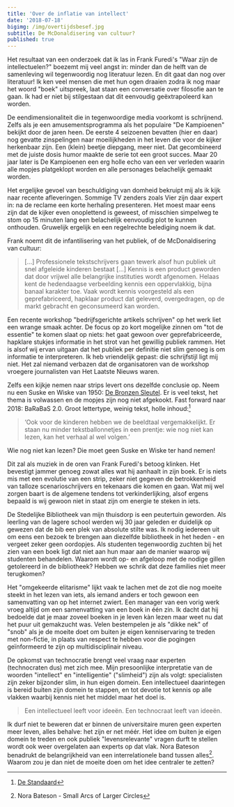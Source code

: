 ```yaml
---
title: 'Over de inflatie van intellect'
date: '2018-07-18'
bigimg: /img/overtijdsbesef.jpg
subtitle: De McDonaldisering van cultuur?
published: true
---
```


Het resultaat van een onderzoek dat ik las in Frank Furedi's "Waar zijn de intellectuelen?" boezemt mij veel angst in: minder dan de helft van de samenleving wil tegenwoordig nog literatuur lezen. En dit gaat dan nog over literatuur! Ik ken veel mensen die met hun ogen draaien zodra ik nog maar het woord "boek" uitspreek, laat staan een conversatie over filosofie aan te gaan. Ik had er niet bij stilgestaan dat dit eenvoudig geëxtrapoleerd kan worden. 

De eendimensionaliteit die in tegenwoordige media voorkomt is schrijnend. Zelfs als je een amusementsprogramma als het populaire "De Kampioenen" bekijkt door de jaren heen. De eerste 4 seizoenen bevatten (hier en daar) nog gevatte zinspelingen naar moeilijkheden in het leven die voor de kijker herkenbaar zijn. Een (klein) beetje diepgang, meer niet. Dat gecombineerd met de juiste dosis humor maakte de serie tot een groot succes. Maar 20 jaar later is De Kampioenen een erg holle echo van een ver verleden waarin alle mopjes platgeklopt worden en alle personages belachelijk gemaakt worden. 

Het ergelijke gevoel van beschuldiging van domheid bekruipt mij als ik kijk naar recente afleveringen. Sommige TV zenders zoals Vier zijn daar expert in: na de reclame een korte herhaling presenteren. Het moest maar eens zijn dat de kijker even onoplettend is geweest, of misschien simpelweg te stom op 15 minuten lang een belachelijk eenvoudig plot te kunnen onthouden. Gruwelijk ergelijk en een regelrechte belediging noem ik dat. 

Frank noemt dit de infantilisering van het publiek, of de McDonaldisering van cultuur:

> [...] Professionele tekstschrijvers gaan tewerk alsof hun publiek uit snel afgeleide kinderen bestaat [...] Kennis is een product geworden dat door vrijwel alle belangrijke instituties wordt afgenomen. Helaas kent de hedendaagse verbeelding kennis een oppervlakkig, bijna banaal karakter toe. Vaak wordt kennis voorgesteld als een geprefabriceerd, hapklaar product dat geleverd, overgedragen, op de markt gebracht en geconsumeerd kan worden. 

Een recente workshop "bedrijfsgerichte artikels schrijven" op het werk liet een wrange smaak achter. De focus op zo kort mogelijke zinnen om "tot de essentie" te komen slaat op niets: het gaat gewoon over geprefabriceerde, hapklare stukjes informatie in het strot van het gewillig publiek rammen. Het is alsof wij ervan uitgaan dat het publiek per definitie niet slim genoeg is om informatie te interpreteren. Ik heb vriendelijk gepast: die schrijfstijl ligt mij niet. Het zal niemand verbazen dat de organisatoren van de workshop vroegere journalisten van Het Laatste Nieuws waren.

Zelfs een kijkje nemen naar strips levert ons dezelfde conclusie op. Neem nu een Suske en Wiske van 1950: [De Bronzen Sleutel](https://nl.wikipedia.org/wiki/De_bronzen_sleutel). Er is veel tekst, het thema is volwassen en de mopjes zijn nog niet afgekookt. Fast forward naar 2018: BaRaBaS 2.0. Groot lettertype, weinig tekst, holle inhoud:[^1]

> ‘Ook voor de kinderen hebben we de beeldtaal vergemakkelijkt. Er staan nu minder tekstballonnetjes in een prentje: wie nog niet kan lezen, kan het verhaal al wel volgen.’ 

Wie nog niet kan lezen? Die moet geen Suske en Wiske ter hand nemen! 

Dit zal als muziek in de oren van Frank Furedi's betoog klinken. Het bevestigt jammer genoeg zowat alles wat hij aanhaalt in zijn boek. Er is niets mis met een evolutie van een strip, zeker niet gegeven de betrokkenheid van talloze scenarioschrijvers en tekenaars die komen en gaan. Wat mij wel zorgen baart is de algemene tendens tot verkinderlijking, alsof ergens bepaald is wij gewoon niet in staat zijn om energie te steken in iets. 

De Stedelijke Bibliotheek van mijn thuisdorp is een peutertuin geworden. Als leerling van de lagere school werden wij 30 jaar geleden er duidelijk op gewezen dat de bib een plek van absolute stilte was. Ik nodig iedereen uit om eens een bezoek te brengen aan diezelfde bibliotheek in het heden - en vergeet zeker geen oordopjes. Als studenten tegenwoordig zuchten bij het zien van een boek ligt dat niet aan hun maar aan de manier waarop wij studenten behandelen. Waarom wordt op- en afgeloop met de nodige gillen getolereerd in de bibliotheek? Hebben we schrik dat deze families niet meer terugkomen? 

Het "omgekeerde elitarisme" lijkt vaak te lachen met de zot die nog moeite steekt in het lezen van iets, als iemand anders er toch gewoon een samenvatting van op het internet zwiert. Een manager van een vorig werk vroeg altijd om een samenvatting van een boek in één zin. Ik dacht dat hij bedoelde dat je maar zoveel boeken in je leven kàn lezen maar weet nu dat het puur uit gemakzucht was. Velen bestempelen je als "dikke nek" of "snob" als je de moeite doet om buiten je eigen kenniservaring te treden met non-fictie, in plaats van respect te hebben voor die pogingen geïnformeerd te zijn op multidisciplinair niveau. 

De opkomst van technocratie brengt veel vraag naar experten (technocraten dus) met zich mee. Mijn presoonlijke interpretatie van de woorden "intellect" en "intelligentie" ("slimheid") zijn als volgt: specialisten zijn zeker bijzonder slim, in hun eigen domein. Een intellectueel daarintegen is bereid buiten zijn domein te stappen, en tot devotie tot kennis op alle vlakken waarbij kennis niet het middel maar het doel is. 

> Een intellectueel leeft voor ideeën. Een technocraat leeft van ideeën.

Ik durf niet te beweren dat er binnen de universitaire muren geen experten meer leven, alles behalve: het zijn er net méér. Het idee om buiten je eigen domein te treden en ook publiek "levensrelevante" vragen durft te stellen wordt ook weer overgelaten aan experts op dat vlak. Nora Bateson benadrukt de belangrijkheid van een interrelationele band tussen alles[^2]. Waarom zou je dan niet de moeite doen om het idee centraler te zetten? 

[^1]: [De Standaard](http://www.standaard.be/cnt/dmf02072007_096)
[^2]: Nora Bateson - Small Arcs of Larger Circles
